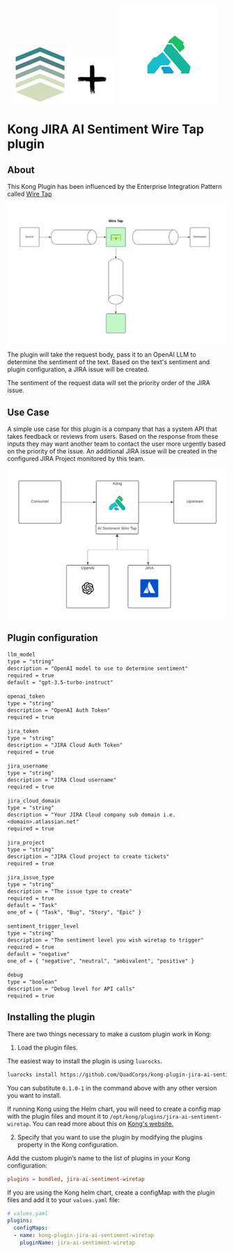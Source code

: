 <p align="center" width="100%">
    <img src="assets/quadcorps-logo.png">
    <img src="assets/plus.png" width="100px" height="100px"  >
    <img src="assets/kong-logo.png" hspace="10">
</p>

# Kong JIRA AI Sentiment Wire Tap plugin

## About
This Kong Plugin has been influenced by the Enterprise Integration Pattern called [Wire Tap](https://www.enterpriseintegrationpatterns.com/patterns/messaging/WireTap.html)

<p align="center" width="100%">
    <img src="assets/ei-pattern.png">
</p>

The plugin will take the request body, pass it to an OpenAI LLM to determine the sentiment of the text.
Based on the text's sentiment and plugin configuration, a JIRA issue will be created.

The sentiment of the request data will set the priority order of the JIRA issue.

## Use Case
A simple use case for this plugin is a company that has a system API that takes feedback or reviews from users.
Based on the response from these inputs they may want another team to contact the user more urgently based on the priority of the issue.
An additional JIRA issue will be created in the configured JIRA Project monitored by this team.

<p align="center" width="50%">
    <img src="assets/wiretap-plugin.png">
</p>

## Plugin configuration
```
llm_model
type = "string"
description = "OpenAI model to use to determine sentiment"
required = true
default = "gpt-3.5-turbo-instruct"

openai_token
type = "string"
description = "OpenAI Auth Token"
required = true

jira_token
type = "string"
description = "JIRA Cloud Auth Token"
required = true

jira_username
type = "string"
description = "JIRA Cloud username"
required = true

jira_cloud_domain
type = "string"
description = "Your JIRA Cloud company sub domain i.e. <domain>.atlassian.net"
required = true

jira_project
type = "string"
description = "JIRA Cloud project to create tickets"
required = true

jira_issue_type
type = "string"
description = "The issue type to create"
required = true
default = "Task"
one_of = { "Task", "Bug", "Story", "Epic" }

sentiment_trigger_level
type = "string"
description = "The sentiment level you wish wiretap to trigger"
required = true
default = "negative"
one_of = { "negative", "neutral", "ambivalent", "positive" }

debug
type = "boolean"
description = "Debug level for API calls"
required = true
```

## Installing the plugin

There are two things necessary to make a custom plugin work in Kong:

1. Load the plugin files.

The easiest way to install the plugin is using `luarocks`.

```sh
luarocks install https://github.com/QuadCorps/kong-plugin-jira-ai-sentiment-wiretap/raw/main/rocks/kong-plugin-jira-ai-sentiment-wiretap-0.1.0-1.all.rock
```

You can substitute `0.1.0-1` in the command above with any other version you want to install.

If running Kong using the Helm chart, you will need to create a config map with the plugin files and mount it to `/opt/kong/plugins/jira-ai-sentiment-wiretap`. You can read more about this on [Kong's website.](https://docs.konghq.com/kubernetes-ingress-controller/latest/guides/setting-up-custom-plugins/)

2. Specify that you want to use the plugin by modifying the plugins property in the Kong configuration.

Add the custom plugin’s name to the list of plugins in your Kong configuration:

```conf
plugins = bundled, jira-ai-sentiment-wiretap
```

If you are using the Kong helm chart, create a configMap with the plugin files and add it to your `values.yaml` file:

```yaml
# values.yaml
plugins:
  configMaps:
  - name: kong-plugin-jira-ai-sentiment-wiretap
    pluginName: jira-ai-sentiment-wiretap
```


